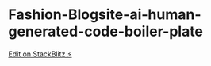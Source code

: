 # Fashion-Blogsite-ai-human-generated-code-boiler-plate

[Edit on StackBlitz ⚡️](https://stackblitz.com/edit/web-platform-zyvkzc)